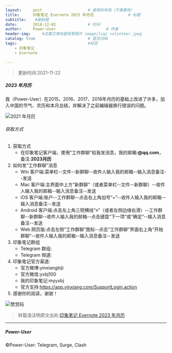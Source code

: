 ```yaml
---
layout:     post                    # 使用的布局（不需要改）
title:      印象笔记 Evernote 2023 年月历               # 标题 
subtitle:    #副标题
date:       2018-12-03              # 时间
author:     Power-User                      # 作者
header-img:     #这篇文章标题背景图片 image/liqi volunteer.jpeg
catalog: true                       # 是否归档
tags:                               #标签
    - 印象笔记
    - Evernote

---
```


> 更新时间:2021-11-22

##### 2023 年月历

我（Power-User）在2015、2016、2017、2018年月历的基础上改进了许多，加入中国的节气、农历和本月总结，并解决了之前编辑器换行错误的问题。

![2021 年月历](https://i.v2ex.co/pEk4YJHE.jpeg)

###### 获取方式
1. 获取方式
    * 在印象笔记客户端，使用“工作群聊”给我发消息，我的邮箱:**@qq.com**，备注:**2023月历**
2. 如何发“工作群聊”消息
    * Win 客户端:菜单栏--文件--新群聊--收件人输入我的邮箱--输入消息备注--发送
    * Mac 客户端:主界面中上方“新群聊”（或者菜单栏--文件--新群聊）--收件人输入我的邮箱--输入消息备注--发送
    * iOS 客户端:账户--工作群聊--点击右上角加号“+”--收件人输入我的邮箱--输入消息备注--发送
    * Android 客户端:点击左上角三短横线“≡”（或者左侧边缘右滑）--工作群聊--新群聊--收件人输入我的邮箱--点击键盘“下一项”或“确定”--输入消息备注--发送
    * Web 网页版:点击左侧“工作群聊”图标--点击“工作群聊”界面右上角“开始群聊”--收件人输入我的邮箱--输入消息备注--发送
3. 印象笔记群组
    * Telegram 群组:
    * Telegram 频道:
4. 印象笔记官方渠道:
    * 官方微博:yinxiangbiji
    * 官方微信:yxbj100
    * 我的印象笔记:myyxbj
    * 官方支持:<https://app.yinxiang.com/SupportLogin.action>
5. 感谢你的阅读，谢谢！

![赞赏码](https://i.v2ex.co/9Kgu3aHa.jpeg)

> 转载请注明原文出处:[印象笔记 Evernote 2023 年月历](https://bit.ly/2q2B1TN)

---



##### Power-User
&copy;Power-User: Telegram, Surge, Clash
